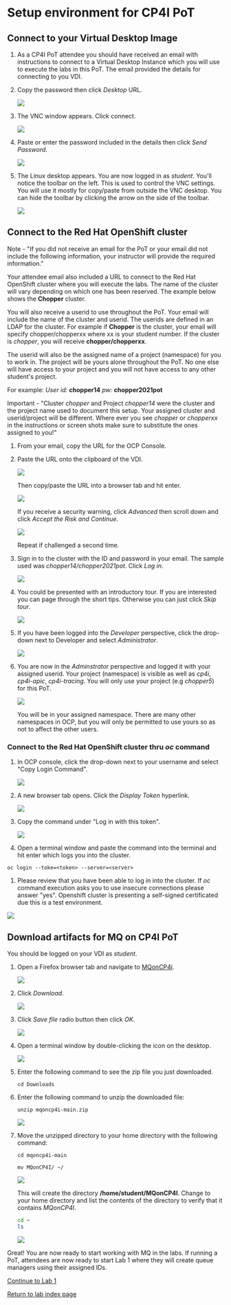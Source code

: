 # Setup environment for CP4I PoT

## Connect to your Virtual Desktop Image

1. As a CP4I PoT attendee you should have received an email with instructions to connect to a Virtual Desktop Instance which you will use to execute the labs in this PoT. The email provided the details for connecting to you VDI.

1. Copy the password then click *Desktop* URL.

	![](./images/image101a.png)

1. The VNC window appears. Click connect.

	![](./images/image17o.png)

1. Paste or enter the password included in the details then click *Send Password*.

	![](./images/image18o.png)

1. The Linux desktop appears. You are now logged in as *student*. You'll notice the toolbar on the left. This is used to control the VNC settings. You will use it mostly for copy/paste from outside the VNC desktop. You can hide the toolbar by clicking the arrow on the side of the toolbar.

	![](./images/image19o.png)

## Connect to the Red Hat OpenShift cluster

Note - "If you did not receive an email for the PoT or your email did not include the following information, your instructor will provide the required information."

Your attendee email also included a URL to connect to the Red Hat OpenShift cluster where you will execute the labs. The name of the cluster will vary depending on which one has been reserved. The example below shows the **Chopper** cluster.

You will also receive a userid to use throughout the PoT. Your email will include the name of the cluster and userid. The userids are defined in an LDAP for the cluster. For example if **Chopper** is the cluster, your email will specify chopper/chopperxx where xx is your student number. If the cluster is *chopper*, you will receive  **chopper/chopperxx**.

The userid will also be the assigned name of a project (namespace) for you to work in. The project will be yours alone throughout the PoT. No one else will have access to your project and you will not have access to any other student's project.

 For example: *User id:*  **chopper14** *pw:* **chopper2021pot**

Important - "Cluster *chopper* and Project *chopper14* were the cluster and the project name used to document this setup. Your assigned cluster and userid/project will be different. Where ever you see *chopper* or *chopperxx* in the instructions or screen shots make sure to substitute the ones assigned to you!"

1. From your email, copy the URL for the OCP Console.

1. Paste the URL onto the clipboard of the VDI.

	![](./images/image104.png)

	Then copy/paste the URL into a browser tab and hit enter.

	![](./images/image104f.png)

	If you receive a security warning, click *Advanced* then scroll down and click *Accept the Risk and Continue*.

	![](./images/image104a.png)

	Repeat if challenged a second time.

1. Sign in to the cluster with the ID and password in your email. The sample used was *chopper14/chopper2021pot*. Click *Log in*.

	![](./images/image104b.png)

1. You could be presented with an introductory tour. If you are interested you can page through the short tips. Otherwise you can just click *Skip tour*.

	![](./images/image104d.png)

1. If you have been logged into the *Developer* perspective, click the drop-down next to Developer and select *Administrator*.

	![](./images/image104c.png)

1. You are now in the *Adminstrator* perspective and logged it with your assigned userid. Your project (namespace) is visible as well as *cp4i*, *cp4i-apic*, *cp4i-tracing*. You will only use your project (e.g *chopper5*) for this PoT.

	![](./images/image104e.png)

	You will be in your assigned namespace. There are many other namespaces in OCP, but you will only be permitted to use yours so as not to affect the other users.

### Connect to the Red Hat OpenShift cluster thru *oc* command

1. In OCP console, click the drop-down next to your username and select "Copy Login Command".

	![](./images/image115.png)

1. A new browser tab opens. Click the *Display Token* hyperlink.

	![](./images/image116.png)

1. Copy the command under "Log in with this token".

	![](./images/image117.png)

1. Open a terminal window and paste the command into the terminal and hit enter which logs you into the cluster.
```
oc login --toke=<token> --server=<server>
```
1. Please review that you have been able to log in into the cluster. If *oc* command execution asks you to use insecure connections please answer "yes". Openshift cluster is presenting a self-signed certificated due this is a test environment.

  ![](./images/image117b.png)

<a name="download"></a>
## Download artifacts for MQ on CP4I PoT

You should be logged on your VDI as *student*.

1. Open a Firefox browser tab and navigate to [MQonCP4i](https://ibm.box.com/v/mq-pot-es-assets).

	![](./images/image108.png)

1. Click *Download*.

	![](./images/image109.png)

1. Click *Save file* radio button then click *OK*.

	![](./images/image110.png)

1. Open a terminal window by double-clicking the icon on the desktop.

	![](./images/image111.png)

1. Enter the following command to see the zip file you just downloaded.

	```
	cd Downloads
	```

1. Enter the following command to unzip the downloaded file:

	```
	unzip mqoncp4i-main.zip
	```

	![](./images/image112a.png)

1. Move the unzipped directory to your home directory with the following command:

	```
	cd mqoncp4i-main
	```

	```
	mv MQonCP4I/ ~/
	```

	![](./images/image113a.png)

	This will create the directory **/home/student/MQonCP4I**. Change to your home directory and list the contents of the directory to verify that it contains *MQonCP4I*.

	```sh
	cd ~
	ls
	```

	![](./images/image114a.png)

Great! You are now ready to start working with MQ in the labs. If running a PoT, attendees are now ready to start Lab 1 where they will create queue managers using their assigned IDs.

[Continue to Lab 1](../Lab_1/mq_cp4i_pot_lab1.html)

[Return to lab index page](../index.md)
